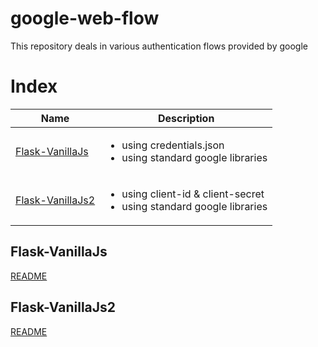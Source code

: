 # google-web-flow
This repository deals in various authentication flows provided by google

# Index
| Name | Description |
| ---- | ----------- |
| [Flask-VanillaJs](#flask-vanillajs) | <ul><li>using credentials.json</li><li>using standard google libraries</li></ul> |
| [Flask-VanillaJs2](#flask-vanillajs2) | <ul><li>using client-id & client-secret</li><li>using standard google libraries</li></ul> |

## Flask-VanillaJs

[README](./Flask-VanillaJs/README.md)

## Flask-VanillaJs2

[README](./Flask-VanillaJs2/README.md)
